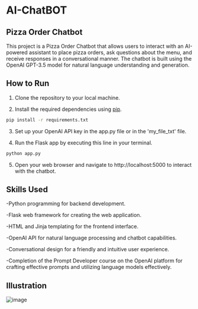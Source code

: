 # AI-ChatBOT

## Pizza Order Chatbot

This project is a Pizza Order Chatbot that allows users to interact with an AI-powered assistant to place pizza orders, ask questions about the menu, and receive responses in a conversational manner. The chatbot is built using the OpenAI GPT-3.5 model for natural language understanding and generation.

## How to Run

1. Clone the repository to your local machine.

2. Install the required dependencies using [pip](https://pip.pypa.io/en/stable/).
```bash
pip install -r requirements.txt
```

3. Set up your OpenAI API key in the app.py file or in the 'my_file_txt' file.

4. Run the Flask app by executing this line in your terminal.
```bash
python app.py
```

5. Open your web browser and navigate to http://localhost:5000 to interact with the chatbot.

## Skills Used

-Python programming for backend development.

-Flask web framework for creating the web application.

-HTML and Jinja templating for the frontend interface.

-OpenAI API for natural language processing and chatbot capabilities.

-Conversational design for a friendly and intuitive user experience.

-Completion of the Prompt Developer course on the OpenAI platform for crafting effective prompts and utilizing language models effectively.

## Illustration

![image](https://github.com/guyhaliva123/AI-ChatBOT/assets/116512226/6986fd9e-9400-464a-97e6-e3a03ab70904)
